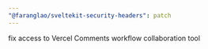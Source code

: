 ```yaml
---
"@faranglao/sveltekit-security-headers": patch
---
```


fix access to Vercel Comments workflow collaboration tool
